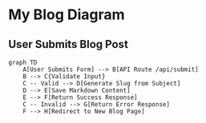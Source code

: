 # My Blog Diagram

## User Submits Blog Post

```mermaid
graph TD
    A[User Submits Form] --> B[API Route /api/submit]
    B --> C{Validate Input}
    C -- Valid --> D[Generate Slug from Subject]
    D --> E[Save Markdown Content]
    E --> F[Return Success Response]
    C -- Invalid --> G[Return Error Response]
    F --> H[Redirect to New Blog Page]
